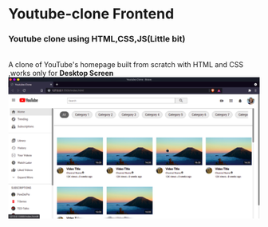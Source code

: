 # Youtube-clone Frontend
<h3> Youtube clone using HTML,CSS,JS(Little bit) </h3><br>
A clone of YouTube's homepage built from scratch with HTML and CSS ,works only for <b>Desktop Screen</b>
<img src="Screenshot_94.png" >
